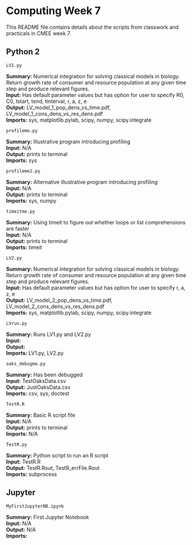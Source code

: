 # Computing Week 7

This README file contains details about the scripts from classwork and practicals in CMEE week 7.

## Python 2

    LV1.py

**Summary:** Numerical integration for solving classical models in biology. Return growth rate of consumer and resource population at any given time step and produce relevant figures. <br />
**Input:** Has default parameter values but has option for user to specify R0, C0, tstart, tend, tinterval, r, a, z, e <br />
**Output:** LV_model_1_pop_dens_vs_time.pdf, LV_model_1_cons_dens_vs_res_dens.pdf  <br />
**Imports:** sys, matplotlib.pylab, scipy, numpy, scipy.integrate <br />

    profileme.py

**Summary:** Illustrative program introducing profiling <br />
**Input:** N/A <br />
**Output:** prints to terminal  <br />
**Imports:** sys <br />

    profileme2.py

**Summary:** Alternative illustrative program introducing profiling <br />
**Input:** N/A <br />
**Output:** prints to terminal  <br />
**Imports:** sys, numpy <br />

    timeitme.py

**Summary:** Using timeit to figure out whether loops or list comprehensions are faster <br />
**Input:** N/A <br />
**Output:** prints to terminal  <br />
**Imports:** timeit <br />

    LV2.py

**Summary:** Numerical integration for solving classical models in biology. Return growth rate of consumer and resource population at any given time step and produce relevant figures. <br />
**Input:**  Has default parameter values but has option for user to specify r, a, z, e <br />
**Output:** LV_model_2_pop_dens_vs_time.pdf, LV_model_2_cons_dens_vs_res_dens.pdf  <br />
**Imports:** sys, matplotlib.pylab, scipy, numpy, scipy.integrate <br />

    LVrun.py

**Summary:** Runs LV1.py and LV2.py <br />
**Input:** <br />
**Output:**   <br />
**Imports:** LV1.py, LV2.py <br />

    oaks_debugme.py

**Summary:** Has been debugged <br />
**Input:** TestOaksData.csv <br />
**Output:** JustOaksData.csv <br />
**Imports:** csv, sys, doctest <br />

    TestR.R

**Summary:** Basic R script file <br />
**Input:** N/A <br />
**Output:** prints to terminal  <br />
**Imports:** N/A <br />

    TestR.py

**Summary:** Python script to run an R script <br />
**Input:** TestR.R <br />
**Output:** TestR.Rout, TestR_errFile.Rout <br />
**Imports:** subprocess <br />

## Jupyter

    MyFirstJupyterNB.ipynb

**Summary:** First Jupyter Notebook<br />
**Input:** N/A <br />
**Output:** N/A <br />
**Imports:**  <br />